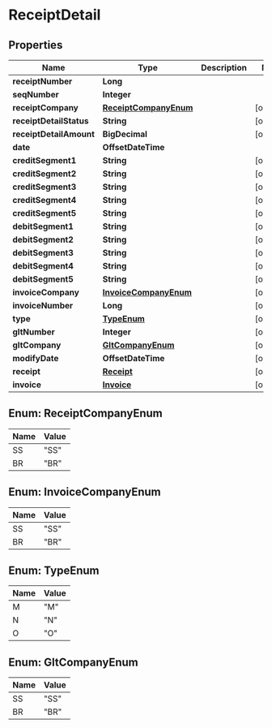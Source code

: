 

# ReceiptDetail


## Properties

| Name | Type | Description | Notes |
|------------ | ------------- | ------------- | -------------|
|**receiptNumber** | **Long** |  |  |
|**seqNumber** | **Integer** |  |  |
|**receiptCompany** | [**ReceiptCompanyEnum**](#ReceiptCompanyEnum) |  |  [optional] |
|**receiptDetailStatus** | **String** |  |  [optional] |
|**receiptDetailAmount** | **BigDecimal** |  |  [optional] |
|**date** | **OffsetDateTime** |  |  |
|**creditSegment1** | **String** |  |  [optional] |
|**creditSegment2** | **String** |  |  [optional] |
|**creditSegment3** | **String** |  |  [optional] |
|**creditSegment4** | **String** |  |  [optional] |
|**creditSegment5** | **String** |  |  [optional] |
|**debitSegment1** | **String** |  |  [optional] |
|**debitSegment2** | **String** |  |  [optional] |
|**debitSegment3** | **String** |  |  [optional] |
|**debitSegment4** | **String** |  |  [optional] |
|**debitSegment5** | **String** |  |  [optional] |
|**invoiceCompany** | [**InvoiceCompanyEnum**](#InvoiceCompanyEnum) |  |  [optional] |
|**invoiceNumber** | **Long** |  |  [optional] |
|**type** | [**TypeEnum**](#TypeEnum) |  |  [optional] |
|**gltNumber** | **Integer** |  |  [optional] |
|**gltCompany** | [**GltCompanyEnum**](#GltCompanyEnum) |  |  [optional] |
|**modifyDate** | **OffsetDateTime** |  |  [optional] |
|**receipt** | [**Receipt**](Receipt.md) |  |  [optional] |
|**invoice** | [**Invoice**](Invoice.md) |  |  [optional] |



## Enum: ReceiptCompanyEnum

| Name | Value |
|---- | -----|
| SS | &quot;SS&quot; |
| BR | &quot;BR&quot; |



## Enum: InvoiceCompanyEnum

| Name | Value |
|---- | -----|
| SS | &quot;SS&quot; |
| BR | &quot;BR&quot; |



## Enum: TypeEnum

| Name | Value |
|---- | -----|
| M | &quot;M&quot; |
| N | &quot;N&quot; |
| O | &quot;O&quot; |



## Enum: GltCompanyEnum

| Name | Value |
|---- | -----|
| SS | &quot;SS&quot; |
| BR | &quot;BR&quot; |



